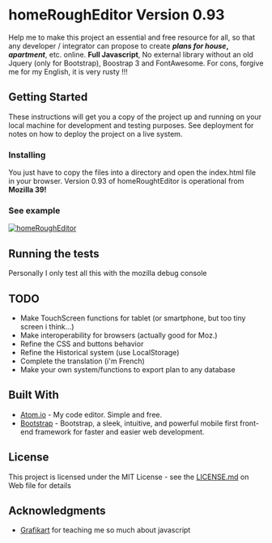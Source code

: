 # homeRoughEditor Version 0.93

Help me to make this project an essential and free resource for all, so that any developer / integrator can propose to create **_plans for house_, _apartment_**, etc. online. **Full Javascript**, No external library without an old Jquery (only for Bootstrap), Boostrap 3 and FontAwesome. For cons, forgive me for my English, it is very rusty !!!

## Getting Started

These instructions will get you a copy of the project up and running on your local machine for development and testing purposes. See deployment for notes on how to deploy the project on a live system.

### Installing

You just have to copy the files into a directory and open the index.html file in your browser. Version 0.93 of homeRoughtEditor is operational from **Mozilla 39!**

### See example
[![homeRoughEditor](https://raw.githubusercontent.com/ekymoz/homeRoughEditor/master/test.jpg)]([http://homerougheditor.zipl.io](https://ekymoz.github.io/homeRoughEditor/))

## Running the tests

Personally I only test all this with the mozilla debug console

## TODO
- Make TouchScreen functions for tablet (or smartphone, but too tiny screen i think...)
- Make interoperability for browsers (actually good for Moz.)
- Refine the CSS and buttons behavior
- Refine the Historical system (use LocalStorage)
- Complete the translation (i'm French) 
- Make your own system/functions to export plan to any database 

## Built With

* [Atom.io](https://atom.io/) - My code editor. Simple and free.
* [Bootstrap](getbootstrap.com/docs/3.3/) - Bootstrap, a sleek, intuitive, and powerful mobile first front-end framework for faster and easier web development.

## License

This project is licensed under the MIT License - see the [LICENSE.md](https://en.wikipedia.org/wiki/MIT_License) on Web file for details

## Acknowledgments

* [Grafikart](https://www.grafikart.fr/) for teaching me so much about javascript


